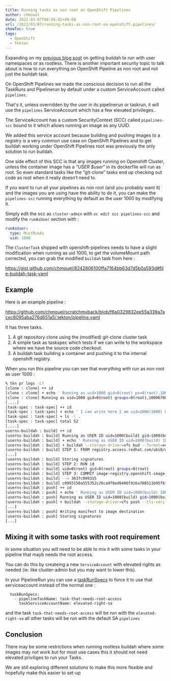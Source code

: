```yaml
---
title: Running tasks as non root on OpenShift Pipelines
author: chmouel
date: 2022-03-07T08:04:02+00:00
url: /2022/03/07/running-tasks-as-non-root-on-openshift-pipelines/
showToc: true
tags:
  - OpenShift
  - Tekton
---
```


Expanding on my [previous blog post][1] on getting buildah to run with user namespaces or as rootless. There is another important security topic to talk about is how to run everything on OpenShift Pipeline as non root and not just the buildah task.

On OpenShift Pipelines we made the conscious decision to run all the TaskRuns and Pipelinerun by default under a custom ServiceAccount called `pipelines`.

That's it, unless overridden by the user in its pipelinerun or taskrun, it will use the `pipelines` ServiceAccount which has a few elevated privileges..

The ServiceAccount has a custom SecurityContext (SCC) called `pipelines-scc` bound to it which allows running an image as any UUID.

We added this service account because building and pushing images to a registry is a very common use case on OpenShift Pipelines and to get buildah working under OpenShift Pipelines root was previously the only solution to run buildah.

One side effect of this SCC is that any images running on Openshift Cluster, unless the container image has a _“USER $user_” in its dockerfile will run as root. So even standard tasks like the “git-clone” tasks end up checking out code as root when it really doesn’t need to.

If you want to run all your pipelines as non root (and you probably want it) and the images you are using have the ability to do it, you can make the `pipelines-scc` running everything by default as the user 1000 by modifying it.

Simply edit the scc as `cluster-admin` with `oc edit scc pipelines-scc` and modify the `runAsUser` section with :

```yaml
runAsUser:
  type: MustRunAs
  uid: 1000
```

The `ClusterTask` shipped with openshift-pipelines needs to have a slight modification when running as uid 1000, to get the volumeMount path corrected, you can grab the modified `buildah` task from here :

<https://gist.github.com/chmouel/8242806100ffa7164bb63d7d5b0a593d#file-buildah-task-yaml>

## Example

Here is an example pipeline :

<https://github.com/chmouel/scratchmyback/blob/f6a0329832ee55a339a7acec8095aba276d651a5/.tekton/pipeline.yaml>

It has three tasks.

  1. A git repository clone using the (modified) git-clone cluster task
  2. A simple task as taskspec which tests if we can write to the workspace where we have the source code checkout.
  3. A buildah task building a container and pushing it to the internal openshift registry.

When you run this pipeline you can see that everything with run as non root as user 1000 :

```bash
% tkn pr logs -Lf
[clone : clone] ++ id
[clone : clone] + echo ' Running as uid=1000 gid=0(root) ps=0(root),1000670000'
[clone : clone] Running as uid=1000 gid=0(root) groups=0(root),1000670000
[....]
[task-spec : task-spec] ++ id
[task-spec : task-spec] + echo ' I can write here I am uid=1000(1000) 0(root) groups=0(root),1000670000'
[task-spec : task-spec] + ls -l .
[task-spec : task-spec] total 52
[....]
userns-buildah : build] ++ id
[userns-buildah : build] Running as USER ID uid=1000(build) gid=1000(build) ps=1000(build),1000670000
[userns-buildah : build] + echo ' Running as USER ID uid=1000(build) 1000(build) groups=1000(build),1000670000'
[userns-buildah : build] + buildah --storage-driver=vfs bud --format=oci --tls-fy=true --no-cache -f ./Dockerfile -t image-registry.openshift-image-stry.svc:5000/test/userns:latest .
[userns-buildah : build] STEP 1: FROM registry.access.redhat.com/ubi8/ubi-mal:8.5
[...]
[userns-buildah : build] Storing signatures
[userns-buildah : build] STEP 2: RUN id
[userns-buildah : build] uid=0(root) gid=0(root) groups=0(root)
[userns-buildah : build] STEP 3: COMMIT image-registry.openshift-image-stry.svc:5000/test/userns:latest
[userns-buildah : build] --> 3637c099315
[userns-buildah : build] c0993158a555352c26ca9f8ed6406f916a708511b95f6135a8ba02432b96
[userns-buildah : push] ++ id
[userns-buildah : push] + echo ' Running as USER ID uid=1000(build) 1000(build) groups=1000(build),1000670000'
[userns-buildah : push] Running as USER ID uid=1000(build) gid=1000(build) ps=1000(build),1000670000
[userns-buildah : push] + buildah --storage-driver=vfs push --tls-verify=true --stfile /workspace/source/image-digest image-registry.openshift-image-stry.svc:5000/test/userns:latest docker://image-registry.openshift-image-stry.svc:5000/test/userns:latest
[...]
[userns-buildah : push] Writing manifest to image destination
[userns-buildah : push] Storing signatures
[...]
```

## Mixing it with some tasks with root requirement

In some situation you will need to be able to mix it with some tasks in your pipeline that mayb needs the root access. 

You can do this by createing a new `ServiceAccount` with elevated rights as needed (ie: like cluster-admin but you may want to lower this).

In your PipelineRun you can use a [taskRunSpecs](https://tekton.dev/docs/pipelines/pipelineruns/#specifying-taskrunspecs) to force it to use that serviceaccount instead of the normal one : 

```
  taskRunSpecs:
    - pipelineTaskName: task-that-needs-root-access
      taskServiceAccountName: elevated-right-sa
```

and the task `task-that-needs-root-access` will be run with the `elevated-right-sa` all other tasks will be run with the default SA `pipelines` 


## Conclusion

There may be some restrictions when running rootless buildah where some images may not work but for most use cases this it should not need elevated priviliges to run your Tasks.

We are still exploring different solutions to make this more flexible and hopefully make this easier to set-up

 [1]: https://blog.chmouel.com/2022/01/25/user-namespaces-with-buildah-and-openshift-pipelines/ " previous blog post"
